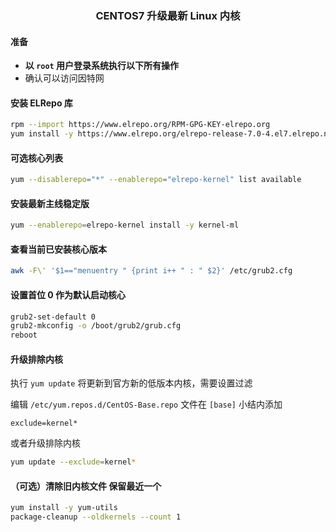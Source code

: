 ### <center> CENTOS7 升级最新 Linux 内核 </center>


#### 准备

- **以 `root` 用户登录系统执行以下所有操作**
- 确认可以访问因特网

#### 安装 ELRepo 库
```sh
rpm --import https://www.elrepo.org/RPM-GPG-KEY-elrepo.org
yum install -y https://www.elrepo.org/elrepo-release-7.0-4.el7.elrepo.noarch.rpm
```

#### 可选核心列表
```sh
yum --disablerepo="*" --enablerepo="elrepo-kernel" list available
```

#### 安装最新主线稳定版
```sh
yum --enablerepo=elrepo-kernel install -y kernel-ml
```

#### 查看当前已安装核心版本
```sh
awk -F\' '$1=="menuentry " {print i++ " : " $2}' /etc/grub2.cfg
```

#### 设置首位 0 作为默认启动核心
```sh
grub2-set-default 0
grub2-mkconfig -o /boot/grub2/grub.cfg
reboot
```

#### 升级排除内核
执行 `yum update` 将更新到官方新的低版本内核，需要设置过滤

编辑 `/etc/yum.repos.d/CentOS-Base.repo` 文件在 `[base]` 小结内添加
```
exclude=kernel*
```

或者升级排除内核
```sh
yum update --exclude=kernel*
```


#### （可选）清除旧内核文件 保留最近一个
```sh
yum install -y yum-utils
package-cleanup --oldkernels --count 1
```

